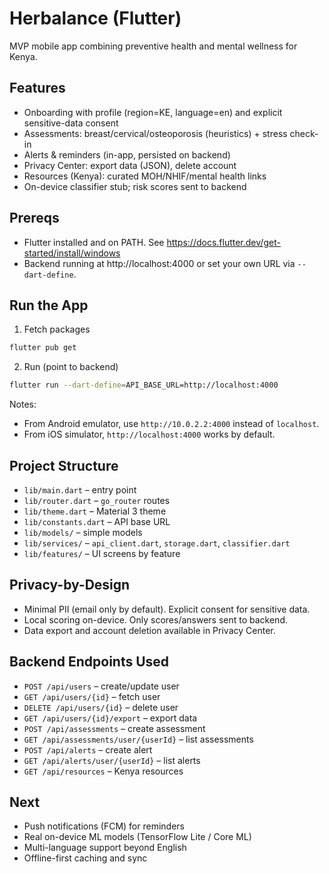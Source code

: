 # Herbalance (Flutter)

MVP mobile app combining preventive health and mental wellness for Kenya.

## Features
- Onboarding with profile (region=KE, language=en) and explicit sensitive-data consent
- Assessments: breast/cervical/osteoporosis (heuristics) + stress check-in
- Alerts & reminders (in-app, persisted on backend)
- Privacy Center: export data (JSON), delete account
- Resources (Kenya): curated MOH/NHIF/mental health links
- On-device classifier stub; risk scores sent to backend

## Prereqs
- Flutter installed and on PATH. See https://docs.flutter.dev/get-started/install/windows
- Backend running at http://localhost:4000 or set your own URL via `--dart-define`.

## Run the App

1) Fetch packages
```bash
flutter pub get
```

2) Run (point to backend)
```bash
flutter run --dart-define=API_BASE_URL=http://localhost:4000
```

Notes:
- From Android emulator, use `http://10.0.2.2:4000` instead of `localhost`.
- From iOS simulator, `http://localhost:4000` works by default.

## Project Structure
- `lib/main.dart` – entry point
- `lib/router.dart` – `go_router` routes
- `lib/theme.dart` – Material 3 theme
- `lib/constants.dart` – API base URL
- `lib/models/` – simple models
- `lib/services/` – `api_client.dart`, `storage.dart`, `classifier.dart`
- `lib/features/` – UI screens by feature

## Privacy-by-Design
- Minimal PII (email only by default). Explicit consent for sensitive data.
- Local scoring on-device. Only scores/answers sent to backend.
- Data export and account deletion available in Privacy Center.

## Backend Endpoints Used
- `POST /api/users` – create/update user
- `GET /api/users/{id}` – fetch user
- `DELETE /api/users/{id}` – delete user
- `GET /api/users/{id}/export` – export data
- `POST /api/assessments` – create assessment
- `GET /api/assessments/user/{userId}` – list assessments
- `POST /api/alerts` – create alert
- `GET /api/alerts/user/{userId}` – list alerts
- `GET /api/resources` – Kenya resources

## Next
- Push notifications (FCM) for reminders
- Real on-device ML models (TensorFlow Lite / Core ML)
- Multi-language support beyond English
- Offline-first caching and sync
